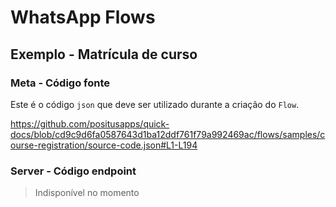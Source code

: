 # WhatsApp Flows

## Exemplo - Matrícula de curso

### Meta - Código fonte

Este é o código `json` que deve ser utilizado durante a criação do `Flow`.

https://github.com/positusapps/quick-docs/blob/cd9c9d6fa0587643d1ba12ddf761f79a992469ac/flows/samples/course-registration/source-code.json#L1-L194

### Server - Código endpoint

> Indisponível no momento